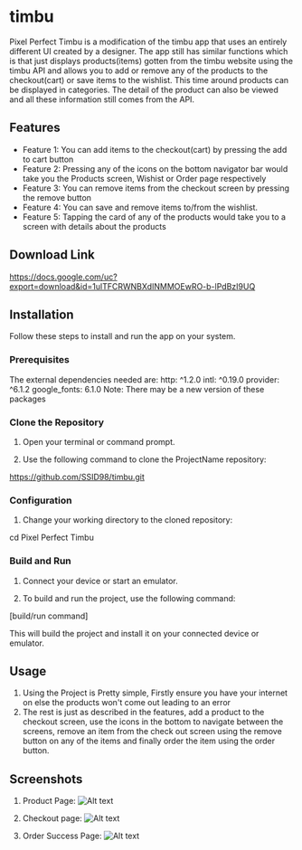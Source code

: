 # timbu

Pixel Perfect Timbu is a modification of the timbu app that uses an entirely different UI created by a designer. The app still has similar functions which is that just displays products(items) gotten from the timbu website using the timbu API and allows you to add or remove any of the products to the checkout(cart) or save items to the wishlist. This time around products can be displayed in categories. The detail of the product can also be viewed and all these information still comes from the API.

## Features

- Feature 1: You can add items to the checkout(cart) by pressing the add to cart button
- Feature 2: Pressing any of the icons on the bottom navigator bar would take you the Products screen, Wishist or Order page respectively
- Feature 3: You can remove items from the checkout screen by pressing the remove button
- Feature 4: You can save and remove items to/from the wishlist.
- Feature 5: Tapping the card of any of the products would take you to a screen with details about the products

## Download Link
https://docs.google.com/uc?export=download&id=1ulTFCRWNBXdINMMOEwRO-b-lPdBzI9UQ


## Installation

Follow these steps to install and run the app on your system.

### Prerequisites

The external dependencies needed are: 
  http: ^1.2.0
  intl: ^0.19.0
  provider: ^6.1.2
  google_fonts: 6.1.0
  Note: There may be a new version of these packages

### Clone the Repository

1. Open your terminal or command prompt.

2. Use the following command to clone the ProjectName repository:

https://github.com/SSID98/timbu.git

### Configuration

1. Change your working directory to the cloned repository:

cd Pixel Perfect Timbu

### Build and Run

1. Connect your device or start an emulator.

2. To build and run the project, use the following command:

[build/run command]

This will build the project and install it on your connected device or emulator.

## Usage

1. Using the Project is Pretty simple, Firstly ensure you have your internet on else the products won't come out leading to an error
2. The rest is just as described in the features, add a product to the checkout screen, use the icons in the bottom to navigate between the screens, remove an item from the check out screen using the remove button on any of the items and finally order the item using the order button.

## Screenshots

1. Product Page: ![Alt text](assets/images/products.jpg)

2. Checkout
   page: ![Alt text](assets/images/checkout.jpg)

3. Order Success
   Page: ![Alt text](assets/images/order_successful.jpg)
